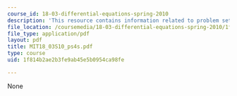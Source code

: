 ```yaml
---
course_id: 18-03-differential-equations-spring-2010
description: 'This resource contains information related to problem set 4. '
file_location: /coursemedia/18-03-differential-equations-spring-2010/1f814b2ae2b3fe9ab45e5b0954ca98fe_MIT18_03S10_ps4s.pdf
file_type: application/pdf
layout: pdf
title: MIT18_03S10_ps4s.pdf
type: course
uid: 1f814b2ae2b3fe9ab45e5b0954ca98fe

---
```

None